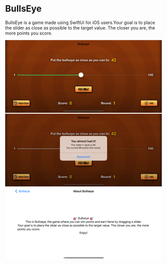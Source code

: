 # BullsEye
BullsEye is a  game made using SwiftUi for iOS users.Your goal is to place the slider as close as possible to the target value. The closer you are, the more points you score. 
<p align="center">
     <img src = "imagesbullseye/img1.png" width = 600>
     <img src = "imagesbullseye/img2.png" width = 600>
     <img src = "imagesbullseye/img4.png" width = 600>
     

</p>
 

